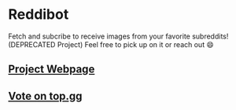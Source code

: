 # Reddibot
Fetch and subcribe to receive images from your favorite subreddits! (DEPRECATED Project) Feel free to pick up on it or reach out 😄

## [Project Webpage](https://kenny101.github.io/Reddibot/)
## [Vote on top.gg](https://top.gg/bot/809958396585312266)
